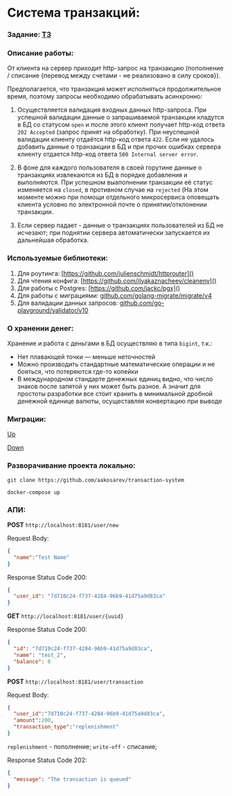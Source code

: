 # Система транзакций:

### Задание: [ТЗ](./TASK.md)

### Описание работы:

От клиента на сервер приходит http-запрос на транзакцию (пополнение / списание {перевод между счетами - не реализовано в силу сроков}).

Предполагается, что транзакция  может исполняться продолжительное время, поэтому запросы необходимо обрабатывать асинхронно:

1. Осуществляется валидация входных данных http-запроса. 
При успешной валидации данные о запрашиваемой транзакции кладутся в БД со статусом `open` и после этого клиент получает http-код ответа `202 Accepted` (запрос принят на обработку). При неуспешной валидации клиенту отдаётся http-код ответа `422`. Eсли не удалось добавить данные о транзакции в БД и при прочих ошибках сервера клиенту отдается http-код ответа `500 Internal server error`.


2. В фоне для каждого пользователя в своей горутине данные о транзакциях извлекаются из БД в порядке добавления и выполняются. При успешном выаполнении транзакции её статус изменяется на ``closed``, в противном случае на ``rejected`` (На этом моменте можно при помощи отдельного микросервиса оповещать клиента условно по электронной почте о принятии/отклонении транзакции.


3. Если сервер падает - данные о транзакциях пользователей из БД не исчезают; при поднятии сервера автоматически запускается их дальнейшая обработка.


### Используемые библиотеки:

1. Для роутинга: [https://github.com/julienschmidt/httprouter]()
2. Для чтения конфига: [https://github.com/ilyakaznacheev/cleanenv]()
3. Для работы с Postgres: [https://github.com/jackc/pgx]()
4. Для работы с миграциями: [github.com/golang-migrate/migrate/v4]()
5. Для валидации данных запросов: [github.com/go-playground/validator/v10]()

### О хранении денег:

Хранение и работа с деньгами в БД осуществляю в типа `bigint`, т.к.:

* Нет плавающей точки — меньше неточностей
* Можно производить стандартные математические операции и не бояться, что потеряются где-то копейки
* В международном стандарте денежных единиц видно, что число знаков после запятой у них может быть разное. А значит для простоты разработки все стоит хранить в минимальной дробной денежной единице валюты, осущеставляя конвертацию при выводе

###  Миграции: 
[Up](./migrations/000001_init_schema.up.sql)

[Down](./migrations/000001_init_schema.down.sql)


### Разворачивание проекта локально:

`git clone https://github.com/aakosarev/transaction-system`

`docker-compose up`


### АПИ:

**POST** `http://localhost:8181/user/new`

Request Body:

```json
{
  "name":"Test Name"
}
```

Response Status Code 200:

```json
{
  "user_id": "7d710c24-f737-4284-96b9-41d75a9d83ca"
}
```

**GET** `http://localhost:8181/user/{uuid}`

Response Status Code 200:

```json
{
  "id": "7d710c24-f737-4284-96b9-41d75a9d83ca",
  "name": "test_2",
  "balance": 0
}
```

**POST** `http://localhost:8181/user/transaction`

Request Body:

```json
{
  "user_id":"7d710c24-f737-4284-96b9-41d75a9d83ca",
  "amount":200,
  "transaction_type":"replenishment"
}
```
`replenishment` - пополнение; `write-off` - списание;

Response Status Code 202:

```json
{
  "message": "The transaction is queued"
}
```






